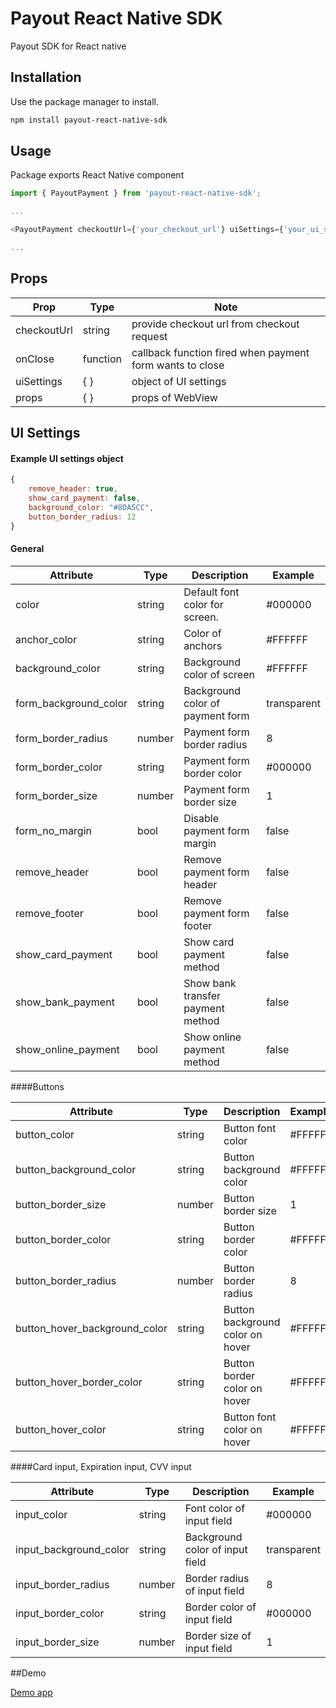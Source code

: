 # Payout React Native SDK
  
Payout SDK for React native

## Installation

Use the package manager to install.

```bash
npm install payout-react-native-sdk
```

## Usage

Package exports React Native component 

```javascript
import { PayoutPayment } from 'payout-react-native-sdk';

...

<PayoutPayment checkoutUrl={'your_checkout_url'} uiSettings={'your_ui_settings'} />

...

```

## Props

| Prop  | Type | Note |
| ------------- | ------------- | ---------|
| checkoutUrl | string | provide checkout url from checkout request  |
| onClose | function | callback function fired when payment form wants to close  |
| uiSettings  | { } | object of UI settings  |
| props  | { } | props of WebView  |

## UI Settings

#### Example UI settings object

```javascript
{
    remove_header: true,
    show_card_payment: false,
    background_color: "#8DA5CC",
    button_border_radius: 12
}
```
#### General

| Attribute  | Type | Description | Example |
| ------------- | ------------- | ---------| ----|
|color|string|Default font color for screen.|#000000|
|anchor_color|string|Color of anchors|#FFFFFF|
|background_color|string|Background color of screen|#FFFFFF|
|form_background_color|string|Background color of payment form|transparent|
|form_border_radius|number|Payment form border radius|8|
|form_border_color|string|Payment form border color|#000000|
|form_border_size|number|Payment form border size|1|
|form_no_margin|bool|Disable payment form margin|false|
|remove_header|bool|Remove payment form header|false|
|remove_footer|bool|Remove payment form footer|false|
|show_card_payment|bool|Show card payment method|false|
|show_bank_payment|bool|Show bank transfer payment method|false|
|show_online_payment|bool|Show online payment method|false|


####Buttons

| Attribute  | Type | Description | Example |
| ------------- | ------------- | ---------| ----|
|button_color|string|Button font color|#FFFFFF|
|button_background_color|string|Button background color|#FFFFFF|
|button_border_size|number|Button border size|1|
|button_border_color|string|Button border color|#FFFFFF|
|button_border_radius|number|Button border radius|8|
|button_hover_background_color|string|Button background color on hover|#FFFFFF|
|button_hover_border_color|string|Button border color on hover|#FFFFFF|
|button_hover_color|string|Button font color on hover|#FFFFFF|


####Card input, Expiration input, CVV input

| Attribute  | Type | Description | Example |
| ------------- | ------------- | ---------| ----|
|input_color|string|Font color of input field|#000000|
|input_background_color|string|Background color of input field|transparent|
|input_border_radius|number|Border radius of input field|8|
|input_border_color|string|Border color of input field|#000000|
|input_border_size|number|Border size of input field|1|

##Demo

[Demo app](https://snack.expo.io/@dyarzik/demo-app)